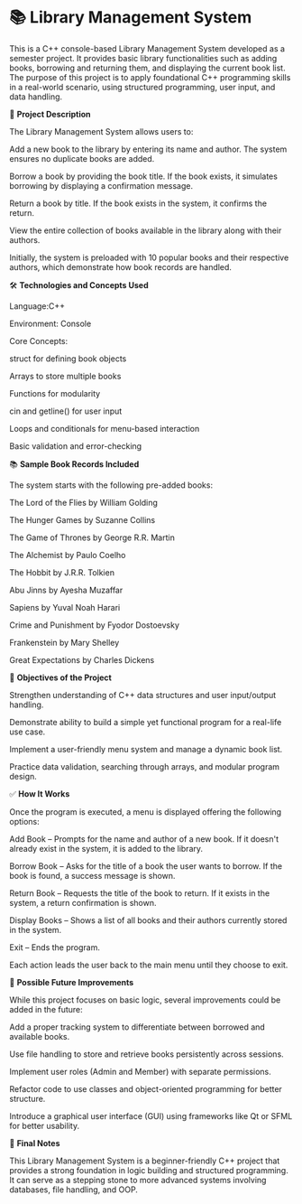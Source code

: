
# 📚 Library Management System

This is a C++ console-based Library Management System developed as a semester project. It provides basic library functionalities such as adding books, borrowing and returning them, and displaying the current book list. The purpose of this project is to apply foundational C++ programming skills in a real-world scenario, using structured programming, user input, and data handling.

🧠 **Project Description**

The Library Management System allows users to:

Add a new book to the library by entering its name and author. The system ensures no duplicate books are added.

Borrow a book by providing the book title. If the book exists, it simulates borrowing by displaying a confirmation message.

Return a book by title. If the book exists in the system, it confirms the return.

View the entire collection of books available in the library along with their authors.

Initially, the system is preloaded with 10 popular books and their respective authors, which demonstrate how book records are handled.

🛠 **Technologies and Concepts Used**

Language:C++

Environment: Console

Core Concepts:

struct for defining book objects

Arrays to store multiple books

Functions for modularity

cin and getline() for user input

Loops and conditionals for menu-based interaction

Basic validation and error-checking

📚 **Sample Book Records Included**

The system starts with the following pre-added books:

The Lord of the Flies by William Golding

The Hunger Games by Suzanne Collins

The Game of Thrones by George R.R. Martin

The Alchemist by Paulo Coelho

The Hobbit by J.R.R. Tolkien

Abu Jinns by Ayesha Muzaffar

Sapiens by Yuval Noah Harari

Crime and Punishment by Fyodor Dostoevsky

Frankenstein by Mary Shelley

Great Expectations by Charles Dickens

🎯 **Objectives of the Project**

Strengthen understanding of C++ data structures and user input/output handling.

Demonstrate ability to build a simple yet functional program for a real-life use case.

Implement a user-friendly menu system and manage a dynamic book list.

Practice data validation, searching through arrays, and modular program design.

✅ **How It Works**

Once the program is executed, a menu is displayed offering the following options:

Add Book – Prompts for the name and author of a new book. If it doesn't already exist in the system, it is added to the library.

Borrow Book – Asks for the title of a book the user wants to borrow. If the book is found, a success message is shown.

Return Book – Requests the title of the book to return. If it exists in the system, a return confirmation is shown.

Display Books – Shows a list of all books and their authors currently stored in the system.

Exit – Ends the program.

Each action leads the user back to the main menu until they choose to exit.

🔮 **Possible Future Improvements**

While this project focuses on basic logic, several improvements could be added in the future:

Add a proper tracking system to differentiate between borrowed and available books.

Use file handling to store and retrieve books persistently across sessions.

Implement user roles (Admin and Member) with separate permissions.

Refactor code to use classes and object-oriented programming for better structure.

Introduce a graphical user interface (GUI) using frameworks like Qt or SFML for better usability.

📌 **Final Notes**

This Library Management System is a beginner-friendly C++ project that provides a strong foundation in logic building and structured programming. It can serve as a stepping stone to more advanced systems involving databases, file handling, and OOP.
